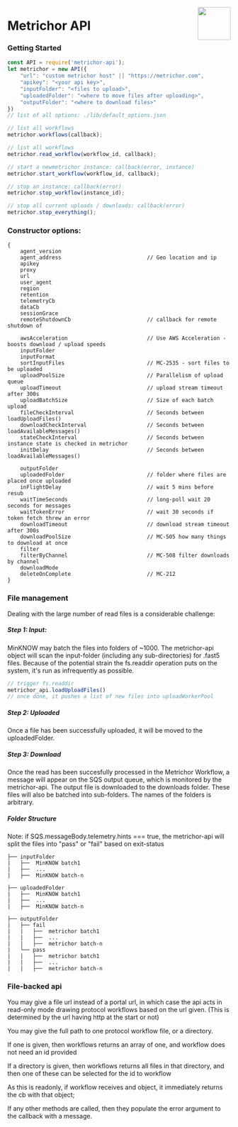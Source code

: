 <a href="http://metrichor.com"><img src="https://metrichor.com/gfx/logo_print.png" height="74" align="right"></a>

# Metrichor API

### Getting Started
```js
const API = require('metrichor-api');
let metrichor = new API({
    "url": "custom metrichor host" || "https://metrichor.com",
    "apikey": "<your api key>",
    "inputFolder": "<files to upload>",
    "uploadedFolder": "<where to move files after uploading>",
    "outputFolder": "<where to download files>"
})
// list of all options: ./lib/default_options.json

// list all workflows
metrichor.workflows(callback);

// list all workflows
metrichor.read_workflow(workflow_id, callback);

// start a newmetrichor instance: callback(error, instance)
metrichor.start_workflow(workflow_id, callback);

// stop an instance: callback(error)
metrichor.stop_workflow(instance_id);

// stop all current uploads / downloads: callback(error)
metrichor.stop_everything();
```
### Constructor options:

```
{
    agent_version
    agent_address                           // Geo location and ip
    apikey
    proxy
    url
    user_agent
    region
    retention
    telemetryCb
    dataCb
    sessionGrace
    remoteShutdownCb                        // callback for remote shutdown of

    awsAcceleration                         // Use AWS Acceleration - boosts download / upload speeds
    inputFolder
    inputFormat
    sortInputFiles                          // MC-2535 - sort files to be uploaded
    uploadPoolSize                          // Parallelism of upload queue
    uploadTimeout                           // upload stream timeout after 300s
    uploadBatchSize                         // Size of each batch upload
    fileCheckInterval                       // Seconds between loadUploadFiles()
    downloadCheckInterval                   // Seconds between loadAvailableMessages()
    stateCheckInterval                      // Seconds between instance state is checked in metrichor
    initDelay                               // Seconds between loadAvailableMessages()

    outputFolder
    uploadedFolder                          // folder where files are placed once uploaded
    inFlightDelay                           // wait 5 mins before resub
    waitTimeSeconds                         // long-poll wait 20 seconds for messages
    waitTokenError                          // wait 30 seconds if token fetch threw an error
    downloadTimeout                         // download stream timeout after 300s
    downloadPoolSize                        // MC-505 how many things to download at once
    filter
    filterByChannel                         // MC-508 filter downloads by channel
    downloadMode
    deleteOnComplete                        // MC-212
}
```
### File management
Dealing with the large number of read files is a considerable challenge:

##### Step 1: Input:
MinKNOW may batch the files into folders of ~1000. The metrichor-api object will scan the input-folder (including any sub-directories) for .fast5 files. Because of the potential strain the fs.readdir operation puts on the system, it's run as infrequently as possible.
```js
// trigger fs.readdir
metrichor_api.loadUploadFiles()
// once done, it pushes a list of new files into uploadWorkerPool
```
##### Step 2: Uploaded
Once a file has been successfully uploaded, it will be moved to the uploadedFolder.

##### Step 3: Download
Once the read has been succesfully processed in the Metrichor Workflow, a message will appear on the SQS output queue, which is monitored by the metrichor-api. The output file is downloaded to the downloads folder. These files will also be batched into sub-folders. The names of the folders is arbitrary.

##### Folder Structure
Note: if SQS.messageBody.telemetry.hints === true, the metrichor-api will split the files into "pass" or "fail" based on exit-status
```
├── inputFolder
|   ├──  MinKNOW batch1
|   ├──  ...
|   ├──  MinKNOW batch-n

├── uploadedFolder
|   ├──  MinKNOW batch1
|   ├──  ...
|   ├──  MinKNOW batch-n

├── outputFolder
|   ├── fail
|   |   ├──  metrichor batch1
|   |   ├──  ...
|   |   ├──  metrichor batch-n
|   └── pass
|   |   ├──  metrichor batch1
|   |   ├──  ...
|   |   ├──  metrichor batch-n
```


### File-backed api

You may give a file url instead of a portal url, in which case the api acts in read-only mode drawing protocol workflows based on the url given. (This is determined by the url having http at the start or not)

You may give the full path to one protocol workflow file, or a directory.

If one is given, then workflows returns an array of one, and workflow does not need an id provided

If a directory is given, then workflows returns all files in that directory, and then one of these can be selected for the id to workflow

As this is readonly, if workflow receives and object, it immediately returns the cb with that object;

If any other methods are called, then they populate the error argument to the callback with a message.